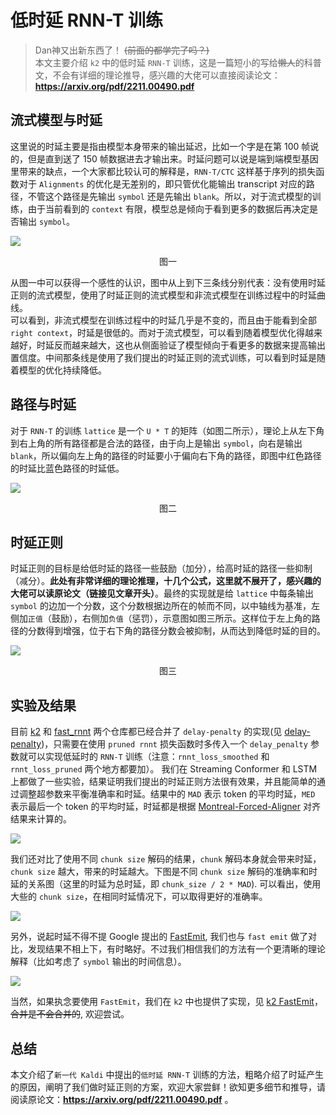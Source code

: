 # 低时延 RNN-T 训练

> Dan神又出新东西了！ ~~(前面的都学完了吗？)~~   
> 本文主要介绍 `k2` 中的低时延 `RNN-T` 训练，这是一篇短小的写给~~懒人~~的科普文，不会有详细的理论推导，感兴趣的大佬可以直接阅读论文：**https://arxiv.org/pdf/2211.00490.pdf**

## 流式模型与时延
这里说的时延主要是指由模型本身带来的输出延迟，比如一个字是在第 100 帧说的，但是直到送了 150 帧数据进去才输出来。时延问题可以说是端到端模型基因里带来的缺点，一个大家都比较认可的解释是，`RNN-T/CTC` 这样基于序列的损失函数对于 `Alignments` 的优化是无差别的，即只管优化能输出 transcript 对应的路径，不管这个路径是先输出 `symbol` 还是先输出 `blank`。所以，对于流式模型的训练，由于当前看到的 `context` 有限，模型总是倾向于看到更多的数据后再决定是否输出 `symbol`。

![](https://files.mdnice.com/user/32622/3020d35f-681d-4c87-ab26-331508f01341.png)
<center>图一</center>

从图一中可以获得一个感性的认识，图中从上到下三条线分别代表：没有使用时延正则的流式模型，使用了时延正则的流式模型和非流式模型在训练过程中的时延曲线。  
可以看到，非流式模型在训练过程中的时延几乎是不变的，而且由于能看到全部 `right context`，时延是很低的。而对于流式模型，可以看到随着模型优化得越来越好，时延反而越来越大，这也从侧面验证了模型倾向于看更多的数据来提高输出置信度。中间那条线是使用了我们提出的时延正则的流式训练，可以看到时延是随着模型的优化持续降低。

## 路径与时延
对于 `RNN-T` 的训练 `lattice` 是一个 `U * T` 的矩阵（如图二所示），理论上从左下角到右上角的所有路径都是合法的路径，由于向上是输出 `symbol`，向右是输出 `blank`，所以偏向左上角的路径的时延要小于偏向右下角的路径，即图中红色路径的时延比蓝色路径的时延低。

![](https://files.mdnice.com/user/32622/de0b847a-8a73-46d7-ac50-eef3b0467342.png)

<center>图二</center>

## 时延正则
时延正则的目标是给低时延的路径一些鼓励（加分），给高时延的路径一些抑制（减分）。**此处有非常详细的理论推理，十几个公式，这里就不展开了，感兴趣的大佬可以读原论文（链接见文章开头）**。最终的实现就是给 `lattice` 中每条输出 `symbol` 的边加一个分数，这个分数根据边所在的帧而不同，以中轴线为基准，左侧加`正值`（鼓励），右侧加`负值`（惩罚），示意图如图三所示。这样位于左上角的路径的分数得到增强，位于右下角的路径分数会被抑制，从而达到降低时延的目的。

![](https://files.mdnice.com/user/32622/c258b4d1-fff8-4830-af03-090a5d7ab987.png)

<center>图三</center>

## 实验及结果
目前 [k2](https://github.com/k2-fsa/k2 "k2") 和 [fast_rnnt](https://github.com/danpovey/fast_rnnt "fast_rnnt") 两个仓库都已经合并了 `delay-penalty` 的实现(见 [delay-penalty](https://github.com/k2-fsa/k2/pull/976 "delay-penalty"))，只需要在使用 `pruned rnnt` 损失函数时多传入一个 `delay_penalty` 参数就可以实现低延时的 `RNN-T` 训练（注意：`rnnt_loss_smoothed` 和 `rnnt_loss_pruned` 两个地方都要加）。
 我们在 Streaming Conformer 和 LSTM 上都做了一些实验，结果证明我们提出的时延正则方法很有效果，并且能简单的通过调整超参数来平衡准确率和时延。结果中的 `MAD` 表示 token 的平均时延，`MED` 表示最后一个 token 的平均时延，时延都是根据 [Montreal-Forced-Aligner](https://github.com/MontrealCorpusTools/Montreal-Forced-Aligner "Montreal-Forced-Aligner") 对齐结果来计算的。

![](https://files.mdnice.com/user/32622/42e511d3-62bc-43c9-847e-44fd2dd9dc18.png)

我们还对比了使用不同 `chunk size` 解码的结果，`chunk` 解码本身就会带来时延，`chunk size` 越大，带来的时延越大。下图是不同 `chunk size` 解码的准确率和时延的关系图（这里的时延为总时延，即 `chunk_size / 2 * MAD`). 可以看出，使用大些的 `chunk size`，在相同时延情况下，可以取得更好的准确率。

![](https://files.mdnice.com/user/32622/66073f7b-e018-40e0-a985-1b5dabe017b6.png)

另外，说起时延不得不提 Google 提出的 [FastEmit](https://arxiv.org/pdf/2010.11148.pdf "FastEmit"), 我们也与 `fast emit` 做了对比，发现结果不相上下，有时略好。不过我们相信我们的方法有一个更清晰的理论解释（比如考虑了 `symbol` 输出的时间信息）。

![](https://files.mdnice.com/user/32622/8a2b7cd5-6bea-4f6e-a9dd-100a3f9028ce.png)

当然，如果执念要使用 `FastEmit`，我们在 `k2` 中也提供了实现，见 [k2 FastEmit](https://github.com/k2-fsa/k2/pull/1069 "k2 FastEmit")，~~合并是不会合并的~~, 欢迎尝试。

## 总结
本文介绍了`新一代 Kaldi` 中提出的`低时延 RNN-T` 训练的方法，粗略介绍了时延产生的原因，阐明了我们做时延正则的方案，欢迎大家尝鲜！欲知更多细节和推导，请阅读原论文：**https://arxiv.org/pdf/2211.00490.pdf** 。

